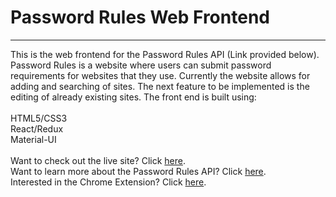 <h1>Password Rules Web Frontend</h1>
<hr>
<p>
  This is the web frontend for the Password Rules API (Link provided below). Password Rules is a website where users can submit password
  requirements for websites that they use. Currently the website allows for adding and searching of sites. The next feature to be implemented
  is the editing of already existing sites. The front end is built using:
  <br><br>
  HTML5/CSS3
  <br>
  React/Redux
  <br>
  Material-UI
  <br><br>
  Want to check out the live site? Click <a href="http://password-rules.myrandomcode.com">here</a>.
  <br>
  Want to learn more about the Password Rules API? Click <a href="https://github.com/mingtungwong/password-rules-api">here</a>.
  <br>
  Interested in the Chrome Extension? Click <a href="https://github.com/mingtungwong/password-rules-chrome-extension">here</a>.
</p>
